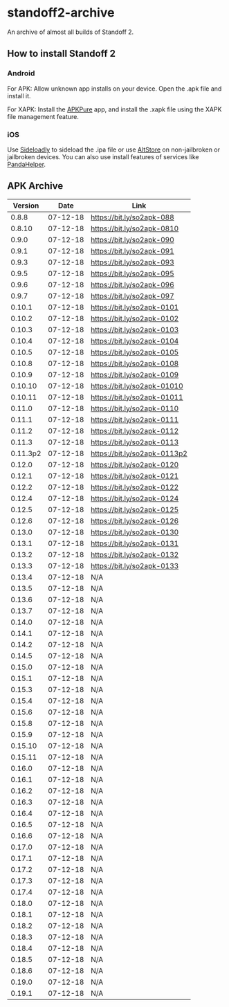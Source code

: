 # standoff2-archive
An archive of almost all builds of Standoff 2.

## How to install Standoff 2
### Android
For APK:
Allow unknown app installs on your device. Open the .apk file and install it.

For XAPK:
Install the [APKPure](https://apkpure.com) app, and install the .xapk file using the XAPK file management feature.

### iOS
Use [Sideloadly](https://sideloadly.io/) to sideload the .ipa file or use [AltStore](https://altstore.io/) on non-jailbroken or jailbroken devices. You can also use install features of services like [PandaHelper](https://pandahelp.vip/).

## APK Archive
| Version                         | Date           	 |		    Link             |
| ----------------------------- | ---------------------- | ------------------------------ |
| 0.8.8                  	| 07-12-18       	 |		https://bit.ly/so2apk-088                    |
| 0.8.10                  	| 07-12-18       	 |		https://bit.ly/so2apk-0810                    |
| 0.9.0                  	| 07-12-18       	 |		https://bit.ly/so2apk-090                    |
| 0.9.1                  	| 07-12-18       	 |		https://bit.ly/so2apk-091                    |
| 0.9.3                  	| 07-12-18       	 |		https://bit.ly/so2apk-093                    |
| 0.9.5                  	| 07-12-18       	 |		https://bit.ly/so2apk-095                    |
| 0.9.6                  	| 07-12-18       	 |		https://bit.ly/so2apk-096                    |
| 0.9.7                  	| 07-12-18       	 |		https://bit.ly/so2apk-097                    |
| 0.10.1                  	| 07-12-18       	 |		https://bit.ly/so2apk-0101                    |
| 0.10.2                  	| 07-12-18       	 |		https://bit.ly/so2apk-0102                    |
| 0.10.3                  	| 07-12-18       	 |		https://bit.ly/so2apk-0103                    |
| 0.10.4                  	| 07-12-18       	 |		https://bit.ly/so2apk-0104                    |
| 0.10.5                  	| 07-12-18       	 |		https://bit.ly/so2apk-0105                    |
| 0.10.8                  	| 07-12-18       	 |		https://bit.ly/so2apk-0108                    |
| 0.10.9                  	| 07-12-18       	 |		https://bit.ly/so2apk-0109                    |
| 0.10.10                  	| 07-12-18       	 |		https://bit.ly/so2apk-01010                    |
| 0.10.11                  	| 07-12-18       	 |		https://bit.ly/so2apk-01011                    |
| 0.11.0                  	| 07-12-18       	 |		https://bit.ly/so2apk-0110                    |
| 0.11.1                  	| 07-12-18       	 |		https://bit.ly/so2apk-0111                    |
| 0.11.2                  	| 07-12-18       	 |		https://bit.ly/so2apk-0112                    |
| 0.11.3                  	| 07-12-18       	 |		https://bit.ly/so2apk-0113                    |
| 0.11.3p2                  	| 07-12-18       	 |		https://bit.ly/so2apk-0113p2                    |
| 0.12.0                  	| 07-12-18       	 |		https://bit.ly/so2apk-0120                    |
| 0.12.1                  	| 07-12-18       	 |		https://bit.ly/so2apk-0121                    |
| 0.12.2                  	| 07-12-18       	 |		https://bit.ly/so2apk-0122                    |
| 0.12.4                  	| 07-12-18       	 |		https://bit.ly/so2apk-0124                    |
| 0.12.5                  	| 07-12-18       	 |		https://bit.ly/so2apk-0125                    |
| 0.12.6                  	| 07-12-18       	 |		https://bit.ly/so2apk-0126                    |
| 0.13.0                  	| 07-12-18       	 |		https://bit.ly/so2apk-0130                    |
| 0.13.1                  	| 07-12-18       	 |		https://bit.ly/so2apk-0131                    |
| 0.13.2                  	| 07-12-18       	 |		https://bit.ly/so2apk-0132                    |
| 0.13.3                  	| 07-12-18       	 |		https://bit.ly/so2apk-0133                    |
| 0.13.4                  	| 07-12-18       	 |		N/A                    |
| 0.13.5                  	| 07-12-18       	 |		N/A                    |
| 0.13.6                  	| 07-12-18       	 |		N/A                    |
| 0.13.7                  	| 07-12-18       	 |		N/A                    |
| 0.14.0                  	| 07-12-18       	 |		N/A                    |
| 0.14.1                  	| 07-12-18       	 |		N/A                    |
| 0.14.2                  	| 07-12-18       	 |		N/A                    |
| 0.14.5                  	| 07-12-18       	 |		N/A                    |
| 0.15.0                  	| 07-12-18       	 |		N/A                    |
| 0.15.1                  	| 07-12-18       	 |		N/A                    |
| 0.15.3                  	| 07-12-18       	 |		N/A                    |
| 0.15.4                  	| 07-12-18       	 |		N/A                    |
| 0.15.6                  	| 07-12-18       	 |		N/A                    |
| 0.15.8                  	| 07-12-18       	 |		N/A                    |
| 0.15.9                  	| 07-12-18       	 |		N/A                    |
| 0.15.10                  	| 07-12-18       	 |		N/A                    |
| 0.15.11                  	| 07-12-18       	 |		N/A                    |
| 0.16.0                  	| 07-12-18       	 |		N/A                    |
| 0.16.1                  	| 07-12-18       	 |		N/A                    |
| 0.16.2                  	| 07-12-18       	 |		N/A                    |
| 0.16.3                  	| 07-12-18       	 |		N/A                    |
| 0.16.4                  	| 07-12-18       	 |		N/A                    |
| 0.16.5                  	| 07-12-18       	 |		N/A                    |
| 0.16.6                  	| 07-12-18       	 |		N/A                    |
| 0.17.0                  	| 07-12-18       	 |		N/A                    |
| 0.17.1              	| 07-12-18       	 |		N/A                    |
| 0.17.2           	| 07-12-18       	 |		N/A                    |
| 0.17.3              	| 07-12-18       	 |		N/A                    |
| 0.17.4             	| 07-12-18       	 |		N/A                    |
| 0.18.0              	| 07-12-18       	 |		N/A                    |
| 0.18.1           	| 07-12-18       	 |		N/A                    |
| 0.18.2              	| 07-12-18       	 |		N/A                    |
| 0.18.3         	| 07-12-18       	 |		N/A                    |
| 0.18.4            	| 07-12-18       	 |		N/A                    |
| 0.18.5              	| 07-12-18       	 |		N/A                    |
| 0.18.6              	| 07-12-18       	 |		N/A                    |
| 0.19.0            	| 07-12-18       	 |		N/A                    |
| 0.19.1          	| 07-12-18       	 |		N/A                    |
